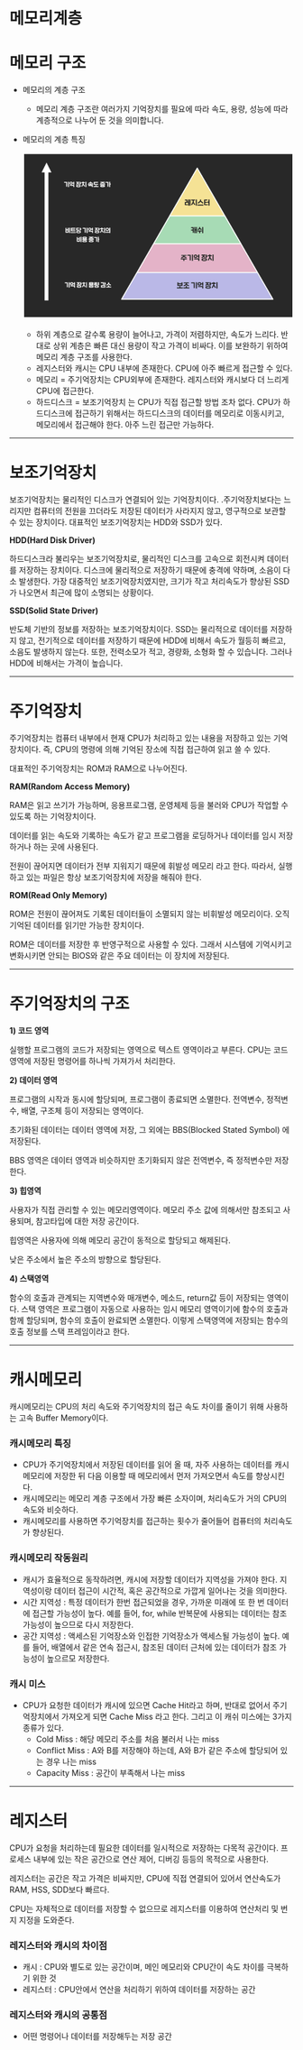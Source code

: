 # 메모리계층

# 메모리 구조

- 메모리의 계층 구조
    - 메모리 계층 구조란 여러가지 기억장치를 필요에 따라 속도, 용량, 성능에 따라 계층적으로 나누어 둔 것을 의미합니다.
- 메모리의 계층 특징
    
    ![img.png](img/ye_memory.png)
    
    - 하위 계층으로 갈수록 용량이 늘어나고, 가격이 저렴하지만, 속도가 느리다. 반대로 상위 계층은 빠른 대신 용량이 작고 가격이 비싸다. 이를 보완하기 위하여 메모리 계층 구조를 사용한다.
    - 레지스터와 캐시는 CPU 내부에 존재한다. CPU에 아주 빠르게 접근할 수 있다.
    - 메모리 = 주기억장치는 CPU외부에 존재한다. 레지스터와 캐시보다 더 느리게 CPU에 접근한다.
    - 하드디스크 = 보조기억장치 는 CPU가 직접 접근할 방법 조차 없다. CPU가 하드디스크에 접근하기 위해서는 하드디스크의 데이터를 메모리로 이동시키고, 메모리에서 접근해야 한다. 아주 느린 접근만 가능하다.

---

# 보조기억장치

보조기억장치는 물리적인 디스크가 연결되어 있는 기억장치이다. .주기억장치보다는 느리지만 컴퓨터의 전원을 끄더라도 저장된 데이터가 사라지지 않고, 영구적으로 보관할 수 있는 장치이다. 대표적인 보조기억장치는 HDD와 SSD가 있다. 

**HDD(Hard Disk Driver)**

하드디스크라 불리우는 보조기억장치로, 물리적인 디스크를 고속으로 회전시켜 데이터를 저장하는 장치이다. 디스크에 물리적으로 저장하기 때문에 충격에 약하며, 소음이 다소 발생한다. 가장 대중적인 보조기억장치였지만, 크기가 작고 처리속도가 향상된 SSD가 나오면서 최근에 많이 소명되는 상황이다. 

**SSD(Solid State Driver)**

반도체 기반의 정보를 저장하는 보조기억장치이다. SSD는 물리적으로 데이터를 저장하지 않고, 전기적으로 데이터를 저장하기 때문에 HDD에 비해서 속도가 월등히 빠르고, 소음도 발생하지 않는다. 또한, 전력소모가 적고, 경량화, 소형화 할 수 있습니다. 그러나 HDD에 비해서는 가격이 높습니다. 

---

# 주기억장치

주기억장치는 컴퓨터 내부에서 현재 CPU가 처리하고 있는 내용을 저장하고 있는 기억장치이다. 즉, CPU의 명령에 의해 기억된 장소에 직접 접근하여 읽고 쓸 수 있다. 

대표적인 주기억장치는 ROM과 RAM으로 나누어진다. 

**RAM(Random Access Memory)**

RAM은 읽고 쓰기가 가능하며, 응용프로그램, 운영체제 등을 불러와 CPU가 작업할 수 있도록 하는 기억장치이다. 

데이터를 읽는 속도와 기록하는 속도가 같고 프로그램을 로딩하거나 데이터를 임시 저장하거나 하는 곳에 사용된다. 

전원이 끊어지면 데이터가 전부 지워지기 때문에 휘발성 메모리 라고 한다. 따라서, 실행하고 있는 파일은 항상 보조기억장치에 저장을 해줘야 한다. 

**ROM(Read Only Memory)**

ROM은 전원이 끊어져도 기록된 데이터들이 소멸되지 않는 비휘발성 메모리이다. 오직 기억된 데이터를 읽기만 가능한 장치이다. 

ROM은 데이터를 저장한 후 반영구적으로 사용할 수 있다. 그래서 시스템에 기억시키고 변화시키면 안되는 BIOS와 같은 주요 데이터는 이 장치에 저장된다. 

---

# 주기억장치의 구조

**1) 코드 영역**

실행할 프로그램의 코드가 저장되는 영역으로 텍스트 영역이라고 부른다. CPU는 코드 영역에 저장된 명령어를 하나씩 가져가서 처리한다. 

**2) 데이터 영역**

프로그램의 시작과 동시에 할당되며, 프로그램이 종료되면 소멸한다. 전역변수, 정적변수, 배열, 구조체 등이 저장되는 영역이다. 

초기화된 데이터는 데이터 영역에 저장, 그 외에는 BBS(Blocked Stated Symbol) 에 저장된다. 

BBS 영역은 데이터 영역과 비슷하지만 초기화되지 않은 전역변수, 즉 정적변수만 저장한다. 

**3) 힙영역**

사용자가 직접 관리할 수 있는 메모리영역이다. 메모리 주소 값에 의해서만 참조되고 사용되며, 참고타입에 대한 저장 공간이다. 

힙영역은 사용자에 의해 메모리 공간이 동적으로 할당되고 해제된다. 

낮은 주소에서 높은 주소의 방향으로 할당된다. 

**4) 스택영역**

함수의 호출과 관계되는 지역변수와 매개변수, 메소드, return값 등이 저장되는 영역이다. 스택 영역은 프로그램이 자동으로 사용하는 임시 메모리 영역이기에 함수의 호출과 함께 할당되며, 함수의 호출이 완료되면 소멸한다. 이렇게 스택영역에 저장되는 함수의 호출 정보를 스택 프레임이라고 한다. 

---

# 캐시메모리

캐시메모리는 CPU의 처리 속도와 주기억장치의 접근 속도 차이를 줄이기 위해 사용하는 고속 Buffer Memory이다. 

### 캐시메모리 특징

- CPU가 주기억장치에서 저장된 데이터를 읽어 올 때, 자주 사용하는 데이터를 캐시 메모리에 저장한 뒤 다음 이용할 때 메모리에서 먼저 가져오면서 속도를 향상시킨다.
- 캐시메모리는 메모리 계층 구조에서 가장 빠른 소자이며, 처리속도가 거의 CPU의 속도와 비슷하다.
- 캐시메모리를 사용하면 주기억장치를 접근하는 횟수가 줄어들어 컴퓨터의 처리속도가 향상된다.

### 캐시메모리 작동원리

- 캐시가 효율적으로 동작하려면, 캐시에 저장할 데이터가 지역성을 가져야 한다. 지역성이랑 데이터 접근이 시간적, 혹은 공간적으로 가깝게 일어나는 것을 의미한다.
- 시간 지역성 : 특정 데이터가 한번 접근되었을 경우, 가까운 미래에 또 한 번 데이터에 접근할 가능성이 높다. 예를 들어, for, while 반복문에 사용되는 데이터는 참조 가능성이 높으므로 다시 저장한다.
- 공간 지역성 : 액세스된 기억장소와 인접한 기억장소가 액세스될 가능성이 높다. 예를 들어, 배열에서 같은 연속 접근시, 참조된 데이터 근처에 있는 데이터가 참조 가능성이 높으르모 저장한다.

### 캐시 미스

- CPU가 요청한 데이터가 캐시에 있으면 Cache Hit라고 하며, 반대로 없어서 주기억장치에서 가져오게 되면 Cache Miss 라고 한다. 그리고 이 캐쉬 미스에는 3가지 종류가 있다.
    - Cold Miss : 해당 메모리 주소를 처음 불러서 나는 miss
    - Conflict Miss : A와 B를 저장해야 하는데, A와 B가 같은 주소에 할당되어 있는 경우 나는 miss
    - Capacity Miss : 공간이 부족해서 나는 miss

---

# 레지스터

CPU가 요청을 처리하는데 필요한 데이터를 일시적으로 저장하는 다목적 공간이다. 프로세스 내부에 있는 작은 공간으로 연산 제어, 디버깅 등등의 목적으로 사용한다. 

레지스터는 공간은 작고 가격은 비싸지만, CPU에 직접 연결되어 있어서 연산속도가 RAM, HSS, SDD보다 빠르다.

CPU는 자체적으로 데이터를 저장할 수 없으므로 레지스터를 이용하여 연산처리 및 번지 지정을 도와준다. 

### 레지스터와 캐시의 차이점

- 캐시 : CPU와 별도로 있는 공간이며, 메인 메모리와 CPU간이 속도 차이를 극복하기 위한 것
- 레지스터 : CPU안에서 연산을 처리하기 위하여 데이터를 저장하는 공간

### 레지스터와 캐시의 공통점

- 어떤 명령어나 데이터를 저장해두는 저장 공간